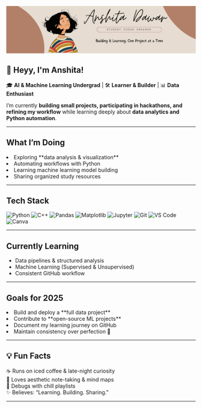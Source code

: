 <p align="center">
  <img src="Beige Minimalist Personal Business LinkedIn Banner (3).png" alt="Banner" />
</p>


## 👋 Heyy, I'm Anshita!

🎓 **AI & Machine Learning Undergrad** | 🛠️ **Learner & Builder** | 📊 **Data Enthusiast**

I’m currently **building small projects, participating in hackathons, and refining my workflow** while learning deeply about **data analytics and Python automation**.

---

##  What I’m Doing

<li> Exploring **data analysis & visualization**  </li>
<li>Automating workflows with Python  </li> 
<li>  Learning machine learning model building  </li> 
<li> Sharing organized study resources</li> 

---

## Tech Stack

![Python](https://img.shields.io/badge/-Python-3776AB?style=for-the-badge&logo=python&logoColor=white)
![C++](https://img.shields.io/badge/-C++-00599C?style=for-the-badge&logo=cplusplus&logoColor=white)
![Pandas](https://img.shields.io/badge/-Pandas-150458?style=for-the-badge&logo=pandas&logoColor=white)
![Matplotlib](https://img.shields.io/badge/-Matplotlib-3776AB?style=for-the-badge&logo=python&logoColor=white)
![Jupyter](https://img.shields.io/badge/-Jupyter-F37626?style=for-the-badge&logo=jupyter&logoColor=white)
![Git](https://img.shields.io/badge/-Git-F05032?style=for-the-badge&logo=git&logoColor=white)
![VS Code](https://img.shields.io/badge/-VS%20Code-007ACC?style=for-the-badge&logo=visualstudiocode&logoColor=white)
![Canva](https://img.shields.io/badge/-Canva-00C4CC?style=for-the-badge&logo=canva&logoColor=white)

---

## Currently Learning

- Data pipelines & structured analysis
- Machine Learning (Supervised & Unsupervised)
- Consistent GitHub workflow

---

##  Goals for 2025

<li>Build and deploy a **full data project**  </li>
<li>Contribute to **open-source ML projects**   </li>
<li>Document my learning journey on GitHub   </li>
<li>Maintain consistency over perfection 🌻 </li>


---

## 💡 Fun Facts

☕ Runs on iced coffee & late-night curiosity  
📓 Loves aesthetic note-taking & mind maps  
🎵 Debugs with chill playlists  
✨ Believes: “Learning. Building. Sharing.”

---
